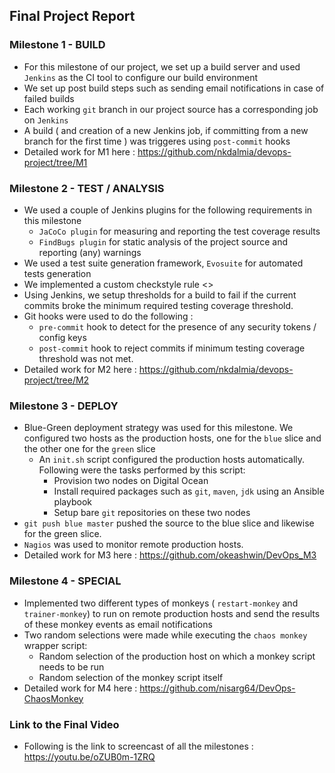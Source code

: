 ## Final Project Report

### Milestone 1 - BUILD
* For this milestone of our project, we set up a build server and used `Jenkins` as the CI tool to configure our build environment
* We set up post build steps such as sending email notifications in case of failed builds
* Each working `git` branch in our project source has a corresponding job on `Jenkins`
* A build ( and creation of a new Jenkins job, if committing from a new branch for the first time ) was triggeres using `post-commit` hooks
* Detailed work for M1 here : https://github.com/nkdalmia/devops-project/tree/M1

### Milestone 2 - TEST / ANALYSIS
* We used a couple of Jenkins plugins for the following requirements in this milestone
  * `JaCoCo plugin` for measuring and reporting the test coverage results
  * `FindBugs plugin` for static analysis of the project source and reporting (any) warnings
* We used a test suite generation framework, `Evosuite` for automated tests generation
* We implemented a custom checkstyle rule <>
* Using Jenkins, we setup thresholds for a build to fail if the current commits broke the minimum required testing coverage threshold.
* Git hooks were used to do the following :
  * `pre-commit` hook to detect for the presence of any security tokens / config keys
  * `post-commit` hook to reject commits if minimum testing coverage threshold was not met.
* Detailed work for M2 here : https://github.com/nkdalmia/devops-project/tree/M2

### Milestone 3 - DEPLOY
* Blue-Green deployment strategy was used for this milestone. We configured two hosts as the production hosts, one for the `blue` slice and the other one for the `green` slice
  * An `init.sh` script configured the production hosts automatically. Following were the tasks performed by this script:
    * Provision two nodes on Digital Ocean
    * Install required packages such as `git`, `maven`, `jdk` using an Ansible playbook
    * Setup bare `git` repositories on these two nodes
* `git push blue master` pushed the source to the blue slice and likewise for the green slice.
* `Nagios` was used to monitor remote production hosts.
* Detailed work for M3 here : https://github.com/okeashwin/DevOps_M3

### Milestone 4 - SPECIAL
* Implemented two different types of monkeys ( `restart-monkey` and `trainer-monkey`) to run on remote production hosts and send the results of these monkey events as email notifications
* Two random selections were made while executing the `chaos monkey` wrapper script:
  * Random selection of the production host on which a monkey script needs to be run
  * Random selection of the monkey script itself
* Detailed work for M4 here : https://github.com/nisarg64/DevOps-ChaosMonkey

### Link to the Final Video
* Following is the link to screencast of all the milestones : https://youtu.be/oZUB0m-1ZRQ




